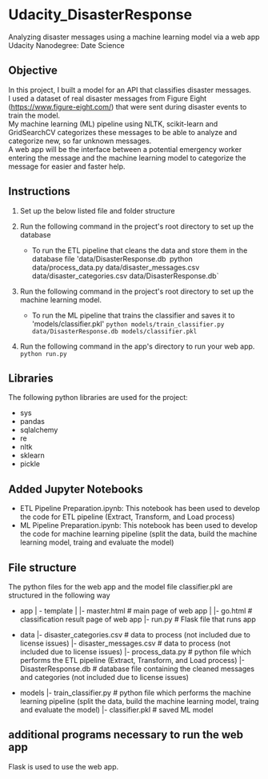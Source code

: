 # Udacity_DisasterResponse
Analyzing disaster messages using a machine learning model via a web app <br>
Udacity Nanodegree: Date Science

## Objective
In this project, I built a model for an API that classifies disaster messages. <br>
I used a dataset of real disaster messages from Figure Eight (https://www.figure-eight.com/) that were sent during disaster events to train the model. <br>
My machine learning (ML) pipeline using NLTK, scikit-learn and GridSearchCV categorizes these messages to be able to analyze and categorize new, so far unknown messages. <br>
A web app will be the interface between a potential emergency worker entering the message and the machine learning model to categorize the message for easier and faster help. 

## Instructions
1. Set up the below listed file and folder structure

2. Run the following command in the project's root directory to set up the database
    - To run the ETL pipeline that cleans the data and store them in the database file 'data/DisasterResponse.db`
        `python data/process_data.py data/disaster_messages.csv data/disaster_categories.csv data/DisasterResponse.db`

3. Run the following command in the project's root directory to set up the machine learning model.
    - To run the ML pipeline that trains the classifier and saves it to 'models/classifier.pkl'
        `python models/train_classifier.py data/DisasterResponse.db models/classifier.pkl`

4. Run the following command in the app's directory to run your web app.
    `python run.py`

## Libraries
The following python libraries are used for the project:
- sys
- pandas
- sqlalchemy
- re
- nltk
- sklearn
- pickle

## Added Jupyter Notebooks
- ETL Pipeline Preparation.ipynb: This notebook has been used to develop the code for ETL pipeline (Extract, Transform, and Load process)<br>
- ML Pipeline Preparation.ipynb: This notebook has been used to develop the code for machine learning pipeline (split the data, build the machine learning model, traing and evaluate the model)<br>

## File structure
The python files for the web app and the model file classifier.pkl are structured in the following way
- app
| - template
| |- master.html  # main page of web app
| |- go.html      # classification result page of web app
|- run.py         # Flask file that runs app

- data
|- disaster_categories.csv  # data to process (not included due to license issues)
|- disaster_messages.csv    # data to process (not included due to license issues)
|- process_data.py          # python file which performs the ETL pipeline (Extract, Transform, and Load process)
|- DisasterResponse.db      # database file containing the cleaned messages and categories (not included due to license issues)

- models
|- train_classifier.py      # python file which performs the machine learning pipeline (split the data, build the machine learning model, traing and evaluate the model)
|- classifier.pkl           # saved ML model 

## additional programs necessary to run the web app
Flask is used to use the web app.
